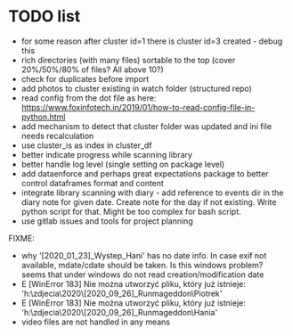 TODO list
==========

- for some reason after cluster id=1 there is cluster id=3 created - debug this
- rich directories (with many files) sortable to the top (cover 20%/50%/80% of files? All above 10?)
- check for duplicates before import
- add photos to cluster existing in watch folder (structured repo)
- read config from the dot file as here: https://www.foxinfotech.in/2019/01/how-to-read-config-file-in-python.html
- add mechanism to detect that cluster folder was updated and ini file needs recalculation
- use cluster_is as index in cluster_df
- better indicate progress while scanning library
- better handle log level (single setting on package level)
- add dataenforce and perhaps great expectations package to better control dataframes format and content
- integrate library scanning with diary - add reference to events dir in the diary note for given date. Create note for the day if not existing. Write python script for that. Might be too complex for bash script.
- use gitlab issues and tools for project planning

FIXME:
- why '[2020_01_23]_Wystep_Hani' has no date info. In case exif not available, mdate/cdate should be taken. Is this windows problem?
seems that under windows do not read creation/modification date
- E [WinError 183] Nie można utworzyć pliku, który już istnieje: 'h:\\zdjecia\\2020\\[2020_09_26]_Runmageddon\\Piotrek'
- E [WinError 183] Nie można utworzyć pliku, który już istnieje: 'h:\\zdjecia\\2020\\[2020_09_26]_Runmageddon\\Hania'
- video files are not handled in any means
